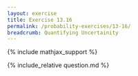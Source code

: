 ```yaml
---
layout: exercise
title: Exercise 13.16
permalink: /probability-exercises/13-16/
breadcrumb: Quantifying Uncertainity
---
```


{% include mathjax_support %}

<div><i class="arrow-up loader" data-chapter="probability-exercises" data-exercise="ex_16" data-rating="0"></i></div>
{% include_relative question.md %}
